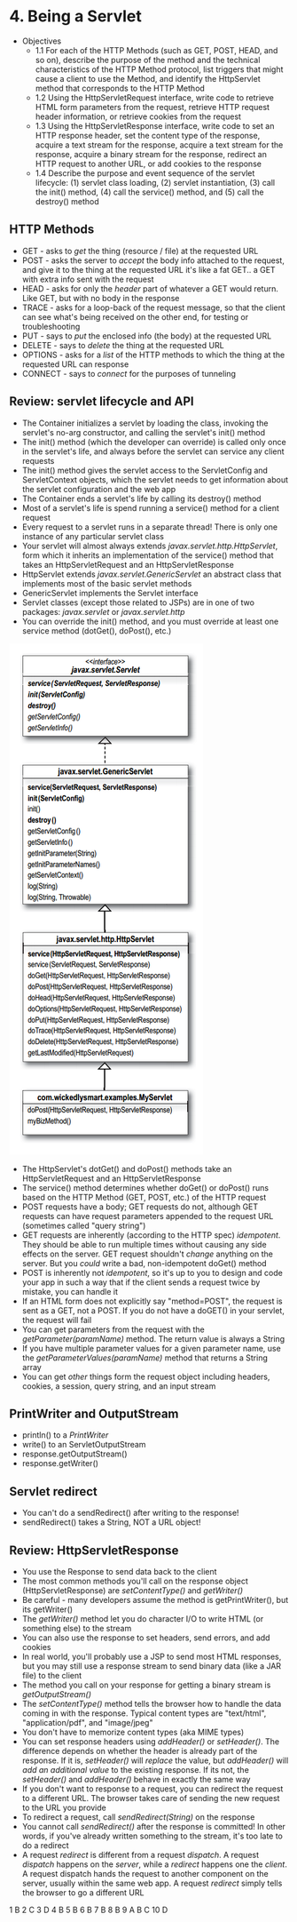 # 4. Being a Servlet
* Objectives
    * 1.1 For each of the HTTP Methods (such as GET, POST, HEAD, and so on), describe the purpose of the method and the technical characteristics of the HTTP Method protocol, list triggers that might cause a client to use the Method, and identify the HttpServlet method that corresponds to the HTTP Method
    * 1.2 Using the HttpServletRequest interface, write code to retrieve HTML form parameters from the request, retrieve HTTP request header information, or retrieve cookies from the request
    * 1.3 Using the HttpServletResponse interface, write code to set an HTTP response header, set the content type of the response, acquire a text stream for the response, acquire a text stream for the response, acquire a binary stream for the response, redirect an HTTP request to another URL, or add cookies to the response
    * 1.4 Describe the purpose and event sequence of the servlet lifecycle: (1) servlet class loading, (2) servlet instantiation, (3) call the init() method, (4) call the service() method, and (5) call the destroy() method
    
## HTTP Methods
* GET - asks to *get* the thing (resource / file) at the requested URL
* POST - asks the server to *accept* the body info attached to the request, and give it to the thing at the requested URL it's like a fat GET.. a GET with extra info sent with the request
* HEAD - asks for only the *header* part of whatever a GET would return. Like GET, but with no body in the response
* TRACE - asks for a loop-back of the request message, so that the client can see what's being received on the other end, for testing or troubleshooting
* PUT - says to *put* the enclosed info (the body) at the requested URL
* DELETE - says to *delete* the thing at the requested URL
* OPTIONS - asks for a *list* of the HTTP methods to which the thing at the requested URL can response
* CONNECT - says to *connect* for the purposes of tunneling

## Review: servlet lifecycle and API
* The Container initializes a servlet by loading the class, invoking the servlet's no-arg constructor, and calling the servlet's init() method
* The init() method (which the developer can override) is called only once in the servlet's life, and always before the servlet can service any client requests
* The init() method gives the servlet access to the ServletConfig and ServletContext objects, which the servlet needs to get information about the servlet configuration and the web app
* The Container ends a servlet's life by calling its destroy() method
* Most of a servlet's life is spend running a service() method for a client request
* Every request to a servlet runs in a separate thread! There is only one instance of any particular servlet class
* Your servlet will almost always extends *javax.servlet.http.HttpServlet*, form which it inherits an implementation of the service() method that takes an HttpServletRequest and an HttpServletResponse
* HttpServlet extends *javax.servlet.GenericServlet* an abstract class that implements most of the basic servlet methods
* GenericServlet implements the Servlet interface
* Servlet classes (except those related to JSPs) are in one of two packages: *javax.servlet* or *javax.servlet.http*
* You can override the init() method, and you must override at least one service method (dotGet(), doPost(), etc.)

![alt text](servlet-api.PNG "Servlet API")

* The HttpServlet's dotGet() and doPost() methods take an HttpServletRequest and an HttpServletResponse
* The service() method determines whether doGet() or doPost() runs based on the HTTP Method (GET, POST, etc.) of the HTTP request
* POST requests have a body; GET requests do not, although GET requests can have request parameters appended to the request URL (sometimes called "query string")
* GET requests are inherently (according to the HTTP spec) *idempotent*. They should be able to run multiple times without causing any side effects on the server. GET request shouldn't *change* anything on the server. But you *could* write a bad, non-idempotent doGet() method
* POST is inherently not *idempotent*, so it's up to you to design and code your app in such a way that if the client sends a request twice by mistake, you can handle it
* If an HTML form does not explicitly say "method=POST", the request is sent as a GET, not a POST. If you do not have a doGET() in your servlet, the request will fail 
* You can get parameters from the request with the *getParameter(paramName)* method. The return value is always a String
* If you have multiple parameter values for a given parameter name, use the *getParameterValues(paramName)* method that returns a String array
* You can get *other* things form the request object including headers, cookies, a session, query string, and an input stream

## PrintWriter and OutputStream
* println() to a *PrintWriter*
* write() to an ServletOutputStream
* response.getOutputStream()
* response.getWriter()

## Servlet redirect
* You can't do a sendRedirect() after writing to the response!
* sendRedirect() takes a String, NOT a URL object!

## Review: HttpServletResponse
* You use the Response to send data back to the client
* The most common methods you'll call on the response object (HttpServletResponse) are *setContentType()* and *getWriter()*
* Be careful - many developers assume the method is getPrintWriter(), but its getWriter()
* The *getWriter()* method let you do character I/O to write HTML (or something else) to the stream
* You can also use the response to set headers, send errors, and add cookies
* In real world, you'll probably use a JSP to send most HTML responses, but you may still use a response stream to send binary data (like a JAR file) to the client
* The method you call on your response for getting a binary stream is *getOutputStream()*
* The *setContentType()* method tells the browser how to handle the data coming in with the response. Typical content types are "text/html", "application/pdf", and "image/jpeg"
* You don't have to memorize content types (aka MIME types)
* You can set response headers using *addHeader()* or *setHeader()*. The difference depends on whether the header is already part of the response. If it is, *setHeader()* will *replace* the value, but *addHeader()* will *add an additional value* to the existing response. If its not, the *setHeader()* and *addHeader()* behave in exactly the same way
* If you don't want to response to a request, you can redirect the request to a different URL. The browser takes care of sending the new request to the URL you provide
* To redirect a request, call *sendRedirect(String)* on the response
* You cannot call *sendRedirect()* after the response is committed! In other words, if you've already written something to the stream, it's too late to do a redirect
* A request *redirect* is different from a request *dispatch*. A request *dispatch* happens on the *server*, while a *redirect* happens one the *client*. A request dispatch hands the request to another component on the server, usually within the same web app. A request *redirect* simply tells the browser to go a different URL

1 B 
2 C
3 D
4 B
5 B
6 B
7 B
8 B
9 A B C
10 D